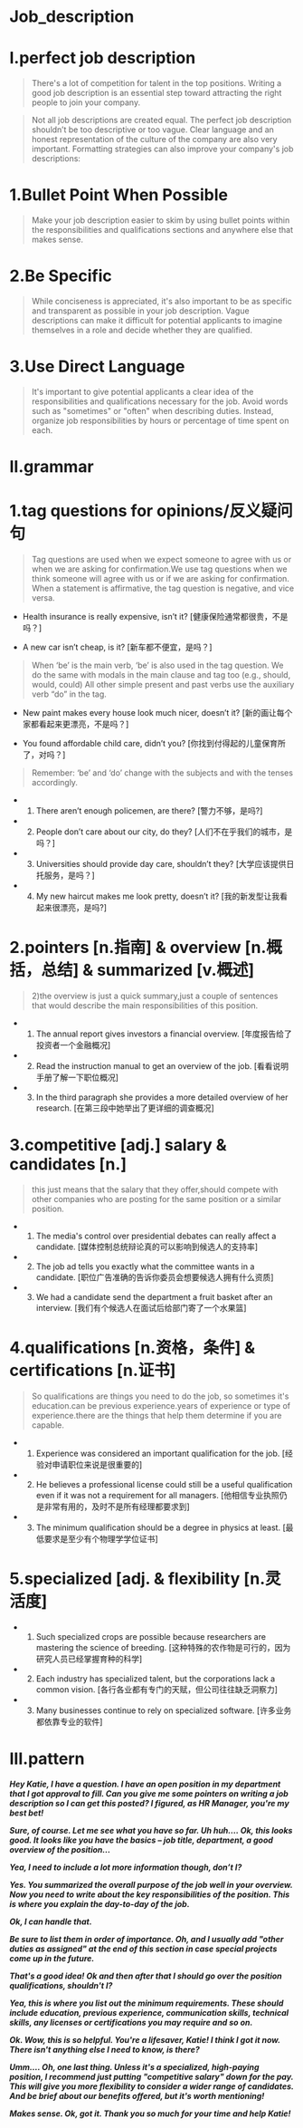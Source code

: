 # Job_description
# I.perfect job description
> There's a lot of competition for talent in the top positions. Writing a good job description is an essential step toward attracting the right people to join your company.

> Not all job descriptions are created equal. The perfect job description shouldn’t be too descriptive or too vague. Clear language and an honest representation of the culture of the company are also very important. Formatting strategies can also improve your company's job descriptions:

# 1.Bullet Point When Possible
> Make your job description easier to skim by using bullet points within the responsibilities and qualifications sections and anywhere else that makes sense.

# 2.Be Specific
> While conciseness is appreciated, it's also important to be as specific and transparent as possible in your job description. Vague descriptions can make it difficult for potential applicants to imagine themselves in a role and decide whether they are qualified.

# 3.Use Direct Language
> It's important to give potential applicants a clear idea of the responsibilities and qualifications necessary for the job. Avoid words such as "sometimes" or "often" when describing duties. Instead, organize job responsibilities by hours or percentage of time spent on each.

# II.grammar
# 1.tag questions for opinions/反义疑问句
> Tag questions are used when we expect someone to agree with us or when we are asking for confirmation.We use tag questions when we think someone will agree with us or if we are asking for confirmation. When a statement is affirmative, the tag question is negative, and vice versa.

- Health insurance is really expensive, isn’t it? [健康保险通常都很贵，不是吗？]

- A new car isn’t cheap, is it? [新车都不便宜，是吗？]

> When ‘be’ is the main verb, ‘be’ is also used in the tag question. We do the same with modals in the main clause and tag too (e.g., should, would, could) All other simple present and past verbs use the auxiliary verb “do” in the tag.

- New paint makes every house look much nicer, doesn’t it? [新的画让每个家都看起来更漂亮，不是吗？]

- You found affordable child care, didn’t you? [你找到付得起的儿童保育所了，对吗？]

> Remember: ‘be’ and ‘do’ change with the subjects and with the tenses accordingly.

- 1. There aren’t enough policemen, are there? [警力不够，是吗?]

- 2. People don’t care about our city, do they? [人们不在乎我们的城市，是吗？]

- 3. Universities should provide day care, shouldn’t they? [大学应该提供日托服务，是吗？]

- 4. My new haircut makes me look pretty, doesn’t it? [我的新发型让我看起来很漂亮，是吗?]

# 2.pointers [n.指南] & overview [n.概括，总结] & summarized [v.概述]
> 2)the overview is just a quick summary,just a couple of sentences that would describe the main responsibilities of this position.

- 1. The annual report gives investors a financial overview. [年度报告给了投资者一个金融概况]

- 2. Read the instruction manual to get an overview of the job. [看看说明手册了解一下职位概况]

- 3. In the third paragraph she provides a more detailed overview of her research. [在第三段中她举出了更详细的调查概况]

# 3.competitive [adj.] salary & candidates [n.]
> this just means that the salary that they offer,should compete with other companies who are posting for the same position or a similar position.

- 1. The media's control over presidential debates can really affect a candidate. [媒体控制总统辩论真的可以影响到候选人的支持率]

- 2. The job ad tells you exactly what the committee wants in a candidate. [职位广告准确的告诉你委员会想要候选人拥有什么资质]

- 3. We had a candidate send the department a fruit basket after an interview. [我们有个候选人在面试后给部门寄了一个水果篮]

# 4.qualifications [n.资格，条件] & certifications [n.证书]
> So qualifications are things you need to do the job, so sometimes it's education.can be previous experience.years of experience or type of experience.there are the things that help them determine if you are capable.

- 1. Experience was considered an important qualification for the job. [经验对申请职位来说是很重要的]

- 2. He believes a professional license could still be a useful qualification even if it was not a requirement for all managers. [他相信专业执照仍是非常有用的，及时不是所有经理都要求到] 

- 3. The minimum qualification should be a degree in physics at least. [最低要求是至少有个物理学学位证书]

# 5.specialized [adj. & flexibility [n.灵活度] 
- 1. Such specialized crops are possible because researchers are mastering the science of breeding. [这种特殊的农作物是可行的，因为研究人员已经掌握育种的科学]

- 2. Each industry has specialized talent, but the corporations lack a common vision. [各行各业都有专门的天赋，但公司往往缺乏洞察力]

- 3. Many businesses continue to rely on specialized software. [许多业务都依靠专业的软件]

# III.pattern
***Hey Katie, I have a question. I have an open position in my department that I got approval to fill. Can you give me some pointers on writing a job description so I can get this posted? I figured, as HR Manager, you're my best bet!***

***Sure, of course. Let me see what you have so far. Uh huh…. Ok, this looks good. It looks like you have the basics – job title, department, a good overview of the position…***

***Yea, I need to include a lot more information though, don’t I?***

***Yes. You summarized the overall purpose of the job well in your overview. Now you need to write about the key responsibilities of the position. This is where you explain the day-to-day of the job.***

***Ok, I can handle that.***

***Be sure to list them in order of importance. Oh, and I usually add "other duties as assigned" at the end of this section in case special projects come up in the future.***

***That's a good idea! Ok and then after that I should go over the position qualifications, shouldn't I?***

***Yea, this is where you list out the minimum requirements. These should include education, previous experience, communication skills, technical skills, any licenses or certifications you may require and so on.***

***Ok. Wow, this is so helpful. You're a lifesaver, Katie! I think I got it now. There isn't anything else I need to know, is there?***

***Umm…. Oh, one last thing. Unless it's a specialized, high-paying position, I recommend just putting "competitive salary" down for the pay. This will give you more flexibility to consider a wider range of candidates. And be brief about our benefits offered, but it's worth mentioning!***

***Makes sense. Ok, got it. Thank you so much for your time and help Katie!***







